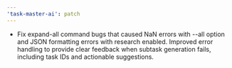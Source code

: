 ```yaml
---
'task-master-ai': patch
---
```


- Fix expand-all command bugs that caused NaN errors with --all option and JSON formatting errors with research enabled. Improved error handling to provide clear feedback when subtask generation fails, including task IDs and actionable suggestions.
